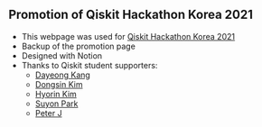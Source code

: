 ## Promotion of Qiskit Hackathon Korea 2021

- This webpage was used for [Qiskit Hackathon Korea 2021](https://github.com/qiskit-community/qiskit-hackathon-korea-21)
- Backup of the promotion page
- Designed with Notion
- Thanks to Qiskit student supporters:
  - [Dayeong Kang](https://www.notion.so/tula3and-f623816660834072bd8bc1a7a17ad515)
  - [Dongsin Kim](https://dskim.info/)
  - [Hyorin Kim](https://www.notion.so/e1cc216437ec45f7b5a289262b5353fd)
  - [Suyon Park](https://www.linkedin.com/in/suyeonparkbb8/)
  - [Peter J](https://velog.io/@peeeeeter_j)
